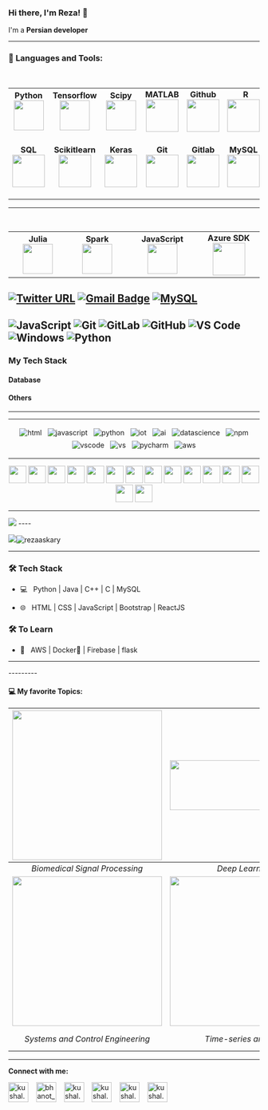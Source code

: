 ### Hi there, I'm Reza! 👋

I'm a **Persian developer** 


 
 ----------------------------------------------------
  

 <!--  Tools  -->  
### 🔧 Languages and Tools:  
<br>
<table>
<tbody>
 <tr>
<td align="center" width="10%">
<span><b><center>Python</center></b></span> 
<img height=60px src="https://user-images.githubusercontent.com/44175575/188786451-c46a7918-61c7-46ca-b3ac-deb443264b0b.png"> 
</td>

<td align="center" width="10%">
<span><b><center>Tensorflow</center></b></span> 
<img height=60px src="https://user-images.githubusercontent.com/44175575/188788859-cd7c3780-b267-411a-bb99-dc201ab13859.png"> 
</td>

<td align="center" width="10%">
<span><b><center>Scipy</center></b></span> 
<img height=60px src="https://user-images.githubusercontent.com/44175575/188789075-913b3b1d-9a4e-433a-8ff3-f18b5b617aa5.jpeg"> 
</td>

<td align="center" width="10%">
<span><b><center>MATLAB</center></b></span> 
<img height=65px src="https://img.icons8.com/nolan/2x/matlab.png"> 
</td>

<td align="center" width="10%">
<span><b><center>Github</center></b></span> 
<img height=65px src="https://img.icons8.com/ios-glyphs/2x/github-2.png"> 
</td>

<td align="center" width="10%">
<span><b><center> &nbsp; R   </center></b></span> 
<img height=65px src="https://www.vectorlogo.zone/logos/r-project/r-project-icon.svg"> 
</td>

<td align="center" width="10%">
<span><b><center>Domino</center></b></span> 
<img height=65px src="https://user-images.githubusercontent.com/44175575/188786148-f086ed82-1c8a-43c5-b378-160eff5f15ed.png"> 
</td>

<td align="center" width="10%">
<span><b><center>VSCode</center></b></span> 
<img height=65px src="https://user-images.githubusercontent.com/44175575/188786627-b716111f-60a2-4e47-bb22-742314c6ba4c.png"> 
</td>


<td align="center" width="10%">
<span><b><center>Pymc</center></b></span> 
<img height=65px src="https://user-images.githubusercontent.com/44175575/188789288-9217ad05-cc78-4428-87d5-6614af09d6d3.png"> 
</td>
</tr>

<tr>
<td align="center" width="10%">
<span><b><center>SQL</center></b></span> 
<img height=65px src="https://img.icons8.com/ios-filled/2x/sql.png"> 
</td>

<td align="center" width="10%">
<span><b><center>Scikitlearn</center></b></span> 
<img height=65px src="https://upload.wikimedia.org/wikipedia/commons/0/05/Scikit_learn_logo_small.svg"> 
</td>

<td align="center" width="10%">
<span><b><center>Keras</center></b></span> 
<img height=65px src="https://user-images.githubusercontent.com/44175575/189015798-9b1006d6-3b42-4b67-91eb-633989bbd02c.png"> 
</td>
 
 
 
 <td align="center" width="10%">
<span><b><center> Git </center></b></span> 
<img height=65px src="https://user-images.githubusercontent.com/44175575/189019524-da3f55d6-1f4c-4fae-a692-c9c3b9030a8c.png"> 
</td>
 
  <td align="center" width="10%">
<span><b><center> Gitlab  </center></b></span> 
<img height=65px src="https://user-images.githubusercontent.com/44175575/189018357-cf7f690e-1c32-46cb-a2b2-aa093a174679.jpg"> 
</td>
 
 
<td align="center" width="10%">
<span><b><center> MySQL  </center></b></span> 
<img height=65px src="https://user-images.githubusercontent.com/44175575/188788483-d4b70066-183d-4d7e-aa4d-746c30a78401.png"> 
</td>
 
 
<td align="center" width="10%">
<span><b><center> Pycharm </center></b></span> 
<img height=65px src="https://user-images.githubusercontent.com/44175575/188792448-938f2d7d-ad4b-4081-988f-4034b8c3860c.png"> 
</td>


 
 
 <td align="center" width="10%">
<span><b><center> Jupiter </center></b></span> 
<img height=65px src="https://user-images.githubusercontent.com/44175575/189020452-db9e0d88-d756-439a-aaa9-339b4d46ce53.png"> 
</td>
 
 <td align="center" width="10%">
<span><b><center>Azure ML Studio</center></b></span> 
<img height=65px src="https://user-images.githubusercontent.com/44175575/188793044-e88ff134-cf82-419f-982b-6cd62ef72c4a.png"> 
</td>

 
</tr>
</tbody>
</table>


<!-- end of my tools-->
 
 -----------------
 
 <br>
<table>
<tbody>
 <tr>
<td align="center" width="10%">
<span><b><center>Julia</center></b></span> 
<img height=60px src="https://user-images.githubusercontent.com/44175575/188789758-65e873c2-13ef-4f93-8d14-682d83eaec93.png"> 
</td>

<td align="center" width="10%">
<span><b><center>Spark</center></b></span> 
<img height=60px src="https://user-images.githubusercontent.com/44175575/188790059-0871cac9-1bc0-4600-9157-2e59c30ce24b.png"> 
</td>
  
<td align="center" width="10%">
<span><b><center>JavaScript</center></b></span> 
<img height=60px src=""> 
</td>


<td align="center" width="10%">
<span><b><center>Azure SDK</center></b></span> 
<img height=65px src="https://user-images.githubusercontent.com/44175575/188793044-e88ff134-cf82-419f-982b-6cd62ef72c4a.png"> 
</td>


 
</tr>
</tbody>
</table>



[![Twitter URL](https://img.shields.io/twitter/url?color=%230072b1&label=connect&logo=linkedin&logoColor=%230072b1&style=flat-square&url=https%3A%2F%2Fwww.linkedin.com%2Fin%2Falejandro-ramirez-ciceros%2F)](https://www.linkedin.com/in/mohammad-reza-askari-b61262a4/)
[![Gmail Badge](https://img.shields.io/badge/-Gmail-c14438?style=flat-square&logo=Gmail&logoColor=white&link=mailto:shuklaraghav321.com)](mailto:reza.askary99@gmail.com)
[![MySQL](https://img.shields.io/badge/-MySQL-black?style=flat-square&logo=mysql&link=https://github.com/rezaaskary/)](https://github.com/rezaaskary/)
-----
 
![JavaScript](https://img.shields.io/badge/-JavaScript-%23F7DF1C?style=flat-square&logo=javascript&logoColor=000000&labelColor=%23F7DF1C&color=%23FFCE5A)
![Git](https://img.shields.io/badge/-Git-%23F05032?style=flat-square&logo=git&logoColor=%23ffffff)
![GitLab](https://img.shields.io/badge/-GitLab-FCA121?style=flat-square&logo=gitlab)
![GitHub](https://img.shields.io/badge/-GitHub-181717?style=flat-square&logo=github)
![VS Code](http://img.shields.io/badge/-VS%20Code-007ACC?style=flat-square&logo=visual-studio-code&logoColor=ffffff)
![Windows](http://img.shields.io/badge/-Windows-0078D6?style=flat-square&logo=windows&logoColor=ffffff)
![Python](https://img.shields.io/badge/Python-3776AB?style=flat-square&logo=Python&logoColor=white)
----------------



  
  
### My Tech Stack

#### Database

#### Others



 


____




  ----------------------------------------------------
 <p align="center">
 <img src="https://github.com/sudnyeshtalekar/sudnyeshtalekar/blob/master/Assets/html.svg" alt="html" style="vertical-align:top; margin:4px">
 <img src="https://github.com/sudnyeshtalekar/sudnyeshtalekar/blob/master/Assets/javascript.svg" alt="javascript" style="vertical-align:top; margin:4px">
 <img src="https://github.com/sudnyeshtalekar/sudnyeshtalekar/blob/master/Assets/python.svg" alt="python" style="vertical-align:top; margin:4px">
 <img src="https://github.com/sudnyeshtalekar/sudnyeshtalekar/blob/master/Assets/iot.svg" alt="iot" style="vertical-align:top; margin:4px">
 <img src="https://github.com/sudnyeshtalekar/sudnyeshtalekar/blob/master/Assets/ai.svg" alt="ai" style="vertical-align:top; margin:4px">
 <img src="https://github.com/sudnyeshtalekar/sudnyeshtalekar/blob/master/Assets/datascience.svg" alt="datascience" style="vertical-align:top; margin:4px">
 <img src="https://github.com/sudnyeshtalekar/sudnyeshtalekar/blob/master/Assets/npm.svg" alt="npm" style="vertical-align:top; margin:4px">
 <img src="https://github.com/sudnyeshtalekar/sudnyeshtalekar/blob/master/Assets/visualstudio_code.svg" alt="vscode" style="vertical-align:top; margin:4px">
 <img src="https://github.com/sudnyeshtalekar/sudnyeshtalekar/blob/master/Assets/visualstudio.svg" alt="vs" style="vertical-align:top; margin:4px">
 <img src="https://github.com/sudnyeshtalekar/sudnyeshtalekar/blob/master/Assets/jetbrains_pycharm.svg" alt="pycharm" style="vertical-align:top; margin:4px">
 <img src="https://github.com/sudnyeshtalekar/sudnyeshtalekar/blob/master/Assets/aws.svg" alt="aws" style="vertical-align:top; margin:4px">
  
  
  
  
 ----
 <!-- skills-->
 
 <p align="center">
    <img src="https://raw.githubusercontent.com/alexnaiman/alexnaiman/master/resources/dev/bash.svg" height="35px" style="vertical-align:top margin:6px 4px" />
     <img src="https://raw.githubusercontent.com/alexnaiman/alexnaiman/master/resources/dev/csharp.svg" height="35px" style="vertical-align:top margin:6px 4px" />
      <img src="https://raw.githubusercontent.com/alexnaiman/alexnaiman/master/resources/dev/css3.svg" height="35px" style="vertical-align:top margin:6px 4px" />
       <img src="https://raw.githubusercontent.com/alexnaiman/alexnaiman/master/resources/dev/gamedev.svg" height="35px" style="vertical-align:top margin:6px 4px" />
        <img src="https://raw.githubusercontent.com/alexnaiman/alexnaiman/master/resources/dev/html.svg" height="35px" style="vertical-align:top margin:6px 4px" />
         <img src="https://raw.githubusercontent.com/alexnaiman/alexnaiman/master/resources/dev/java.svg" height="35px" style="vertical-align:top margin:6px 4px" />
          <img src="https://raw.githubusercontent.com/alexnaiman/alexnaiman/master/resources/dev/js.svg" height="35px" style="vertical-align:top margin:6px 4px" />
           <img src="https://raw.githubusercontent.com/alexnaiman/alexnaiman/master/resources/dev/mobile.svg" height="35px" style="vertical-align:top margin:6px 4px" />
            <img src="https://raw.githubusercontent.com/alexnaiman/alexnaiman/master/resources/dev/nodejs.svg" height="35px" style="vertical-align:top margin:6px 4px" />
             <img src="https://raw.githubusercontent.com/alexnaiman/alexnaiman/master/resources/dev/python.svg" height="35px" style="vertical-align:top margin:6px 4px" />
             <img src="https://raw.githubusercontent.com/alexnaiman/alexnaiman/master/resources/dev/react_native.svg" height="35px" style="vertical-align:top margin:6px 4px"/>
             <img src="https://raw.githubusercontent.com/alexnaiman/alexnaiman/master/resources/dev/sass.svg" height="35px" style="vertical-align:top margin:6px 4px"/>
             <img src="https://raw.githubusercontent.com/alexnaiman/alexnaiman/master/resources/dev/unity.svg" height="35px" style="vertical-align:top margin:6px 4px"/>
             <img src="https://raw.githubusercontent.com/alexnaiman/alexnaiman/master/resources/dev/visualstudio_code.svg" height="35px" style="vertical-align:top margin:6px 4px"/>
             <img src="https://raw.githubusercontent.com/alexnaiman/alexnaiman/master/resources/dev/xcode.svg" height="35px" style="vertical-align:top margin:6px 4px"/>
             
</p>
  
  
  
  
  
  
----  
<p align ="left">
<img src="https://github-readme-stats.vercel.app/api?username=rezaaskary&show_icons=true&title_color=00ffff&text_color=33ff33&bg_color=333333&icon_color=ffff4d")
</p>
----
<!-- view and follower -->
    
<img src="https://img.shields.io/badge/dynamic/json?color=brightgreen&label=followers&query=followers&url=https%3A%2F%2Fapi.github.com%2Fusers%2Frezaaskary" /><img src="https://komarev.com/ghpvc/?username=rezaaskary" alt="rezaaskary" />

-------------
 
 <h3>🛠 Tech Stack</h3>



- 💻 &nbsp; Python | Java | C++ | C | MySQL

- 🌐 &nbsp; HTML | CSS | JavaScript | Bootstrap | ReactJS

<!--

- 🛢 &nbsp; MySQL | MongoDB

- 🔧 &nbsp; Git | Markdown | Selenium | Tidyverse

- 🖥 &nbsp; Illustrator| Photoshop | InDesign

-->



<h3>🛠 To Learn</h3>

- 🔧 &nbsp; AWS | Docker🐳 | Firebase | flask

<hr>
---------

<!--  this is 6 figures, showing my interests -->
 
 ####  💻 My favorite Topics:
|<img src="https://user-images.githubusercontent.com/44175575/188337231-186122cd-f92c-4c45-929b-2e11fb97c022.gif" width="300"/>|<img src="https://user-images.githubusercontent.com/44175575/188337418-7575d9de-7aed-4a42-a7d1-2c2dd8c45a8c.png" height="100" width="300"/>|<img src="https://user-images.githubusercontent.com/44175575/188338016-50be69e6-c95b-4f86-a5c9-da025320da6d.png" height="150" width="300"/>|
|:-:|:-:|:-:|
*Biomedical Signal Processing* |*Deep Learning*|*Wristband Biosignals*|
|<img src="https://user-images.githubusercontent.com/44175575/188770557-3e18f0cc-ca96-4bf6-9e20-e883f8cd65bc.png" width="300"/>| <img src="https://user-images.githubusercontent.com/44175575/188338160-e6c408c3-458d-48a6-b106-40e6100cfe82.png" width="300"/> |<img src="https://user-images.githubusercontent.com/44175575/188338439-9460c106-fed6-4e11-bfca-53644e469d99.png" width="300"/>|
*Systems and Control Engineering*|*Time-series analysis*|*Machine Learning & Data-driven Modeling*|

 <!--  the end of 6 figures  -->




------

**Connect with me:**
<p align="left">
<a href="https://www.instagram.com/vatana.chhorn/" target="blank"><img align="center" src="https://cdn.jsdelivr.net/npm/simple-icons@3.0.1/icons/instagram.svg" alt="kushal.bhanot" height="40" width="40" /></a> &nbsp;&nbsp;
<a href="https://twitter.com/vatana_chhorn" target="blank"><img align="center" src="https://cdn.jsdelivr.net/npm/simple-icons@3.0.1/icons/twitter.svg" alt="bhanot_kushal" height="40" width="40" /></a> &nbsp;&nbsp;
<a href="https://www.facebook.com/vatan4c" target="blank"><img align="center" src="https://cdn.jsdelivr.net/npm/simple-icons@3.0.1/icons/facebook.svg" alt="kushal.bhanot.98" height="40" width="40" /></a> &nbsp;&nbsp;
<a href="https://open.spotify.com/user/onlyvatana23?si=-McUZw0zTj-a8SvbVe1qZA" target="blank"><img align="center" src="https://cdn.jsdelivr.net/npm/simple-icons@3.0.1/icons/spotify.svg" alt="kushal.bhanot.98" height="40" width="40" /></a> &nbsp;&nbsp;
  <a href="https://www.goodreads.com/user/show/83098234-vatana-chhorn" target="blank"><img align="center" src="https://cdn.jsdelivr.net/npm/simple-icons@3.0.1/icons/goodreads.svg" alt="kushal.bhanot.98" height="40" width="40" /></a> &nbsp;&nbsp;
   <a href="https://unsplash.com/@vatanachhorn" target="blank"><img align="center" src="https://cdn.jsdelivr.net/npm/simple-icons@3.0.1/icons/unsplash.svg" alt="kushal.bhanot.98" height="40" width="40" /></a> &nbsp;&nbsp;
</p>
 
 
<!--
**rezaaskary/rezaaskary** is a ✨ _special_ ✨ repository because its `README.md` (this file) appears on your GitHub profile.

Here are some ideas to get you started:

- 🔭 I’m currently working on ...
- 🌱 I’m currently learning ...
- 👯 I’m looking to collaborate on ...
- 🤔 I’m looking for help with ...
- 💬 Ask me about ...
- 📫 How to reach me: ...
- 😄 Pronouns: ...
- ⚡ Fun fact: ...
-->
